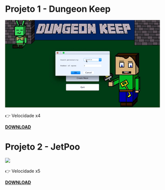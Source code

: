 # Projeto 1 - Dungeon Keep
![](https://github.com/davidrsfalcao/LPOO1617_T5G2/blob/master/Projeto1/game.gif)

:point_right: Velocidade x4

[**DOWNLOAD**](https://github.com/davidrsfalcao/LPOO1617_T5G2/raw/master/Projeto1/DungeonKeep.jar)


# Projeto 2 - JetPoo
![](https://github.com/davidrsfalcao/LPOO1617_T5G2/blob/master/Projeto2/Final-Delivery/game.gif)
 
 :point_right: Velocidade x5

[**DOWNLOAD**](https://github.com/davidrsfalcao/LPOO1617_T5G2/raw/master/Projeto2/Final-Delivery/android-release.apk)




